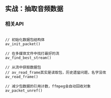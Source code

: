 ## 实战：抽取音频数据

### 相关API
```cppp

// 初始化数据包结构体
av_init_packet()

// 在多媒体文件中找打最好的流
av_find_best_stream()

// 从流中获取数据包
// av_read_frame其实是读取包，历史遗留问题，名字没改
av_read_frame()

// 减少包数据的引用计数，ffmpeg会自动回收对象
av_packet_unref()

```




